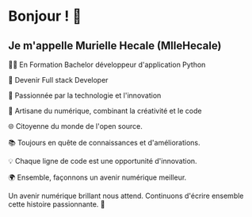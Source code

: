 # Bonjour ! 👋
## Je m'appelle Murielle Hecale (MlleHecale) 

  <p>👩‍💻 En Formation Bachelor développeur d'application Python </p> 
  <p>🎯 Devenir Full stack Developer</p>
  <p>🔮 Passionnée par la technologie et l'innovation</p>
  <p>🎨 Artisane du numérique, combinant la créativité et le code</p>
  <p>🌐 Citoyenne du monde de l'open source.</p>
  <p>📚 Toujours en quête de connaissances et d'améliorations.</p>
  <p>💡 Chaque ligne de code est une opportunité d'innovation.</p>
  <p>🌍 Ensemble, façonnons un avenir numérique meilleur.</p>

Un avenir numérique brillant nous attend. Continuons d'écrire ensemble cette histoire passionnante. 🚀
